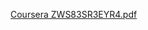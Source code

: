 
 [Coursera ZWS83SR3EYR4.pdf](https://github.com/NathanaelSantos/OOP-With-Java/files/15446289/Coursera.ZWS83SR3EYR4.pdf)
